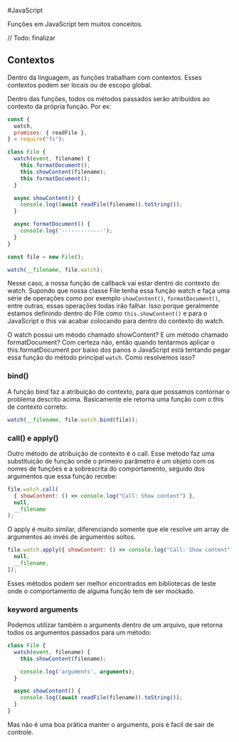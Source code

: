 
#JavaScript 

Funções em JavaScript tem muitos conceitos.

// Todo: finalizar

## Contextos

Dentro da linguagem, as funções trabalham com contextos. Esses contextos podem ser locais ou de escopo global. 

Dentro das funções, todos os métodos passados serão atribuidos ao contexto da própria função. Por ex: 

```javascript
const {
  watch,
  promises: { readFile },
} = require("fs");

class File {
  watch(event, filename) {
    this.formatDocument();
    this.showContent(filename);
    this.formatDocument();
  }

  async showContent() {
    console.log((await readFile(filename)).toString());
  }

  async formatDocument() {
	console.log('-------------');
  }
}

const file = new File();

watch(__filename, file.watch);
```

Nesse caso, a nossa função de callback vai estar dentro do contexto do watch. Supondo que nossa classe File tenha essa função watch e faça uma série de operações como por exemplo `showContent()`, `formatDocument()`, entre outras, essas operações todas irão falhar. Isso porque geralmente estamos definindo dentro do File como `this.showContent()` e para o JavaScript o this vai acabar colocando para dentro do contexto do watch.

O watch possui um méodo chamado showContent? E um método chamado formatDocument? Com certeza não, então quando tentarmos aplicar o this.formatDocument por baixo dos panos o JavaScript está tentando pegar essa função do método principal `watch`. Como resolvemos isso? 

### bind()

A função bind faz a atribuição do contexto, para que possamos contornar o problema descrito acima. Basicamente ele retorna uma função com o this de contexto correto:

```javascript
watch(__filename, file.watch.bind(file));
```

### call() e apply()

Outro método de atribuição de contexto é o call. Esse método faz uma substituição de função onde o primeiro parâmetro é um objeto com os nomes de funções e a sobrescrita do comportamento, seguido dos argumentos que essa função recebe:

```javascript
file.watch.call(
  { showContent: () => console.log("Call: Show content") },
  null,
  __filename
);
```

O apply é muito similar, diferenciando somente que ele resolve um array de argumentos ao invés de argumentos soltos.

```javascript
file.watch.apply({ showContent: () => console.log("Call: Show content") }, [
  null,
  __filename,
]);

```

Esses métodos podem ser melhor encontrados em bibliotecas de teste onde o comportamento de alguma função tem de ser mockado.
### keyword arguments

Podemos utilizar também o arguments dentro de um arquivo, que retorna todos os argumentos passados para um método:

```javascript
class File {
  watch(event, filename) {
    this.showContent(filename);

	console.log('arguments', arguments);
  }

  async showContent() {
    console.log((await readFile(filename)).toString());
  }
}
```

Mas não é uma boa prática manter o arguments, pois é facil de sair de controle.